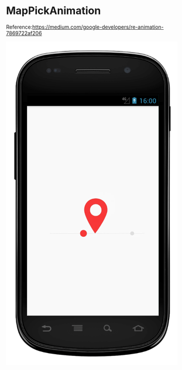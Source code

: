 # MapPickAnimation
Reference:https://medium.com/google-developers/re-animation-7869722af206


![Screenshots gif](https://raw.githubusercontent.com/fantasy1022/MapPickAnimation/master/art/animation.gif)
